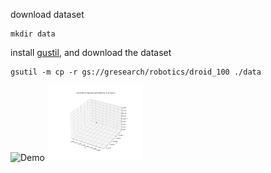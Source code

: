 download dataset

```
mkdir data
```

install [gustil](https://cloud.google.com/storage/docs/gsutil_install), and download the dataset

```
gsutil -m cp -r gs://gresearch/robotics/droid_100 ./data
```

<img src="obs_example.gif" alt="Demo" width="30%">

<img src="traj_example.gif" alt="Demo" width="30%">
